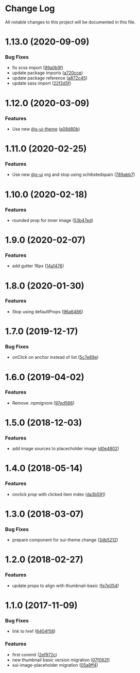 # Change Log

All notable changes to this project will be documented in this file.

# 1.13.0 (2020-09-09)


### Bug Fixes

* fix scss import ([99a0b9f](https://github.com/SUI-Components/schibsted-spain-components/commit/99a0b9fbaaf50d757192f19c6d499ef025b65190))
* update package imports ([a720cce](https://github.com/SUI-Components/schibsted-spain-components/commit/a720cce9a6397e5246da583fb55a21e925e5e8b7))
* update package reference ([a872c45](https://github.com/SUI-Components/schibsted-spain-components/commit/a872c459846a0063b81b6df9eced1f6c0a47e3ce))
* update sass import ([22f2d5f](https://github.com/SUI-Components/schibsted-spain-components/commit/22f2d5fed0b61c3fda63138561a0ed9df088f085))



# 1.12.0 (2020-03-09)


### Features

* Use new [@s-ui-theme](https://github.com/s-ui-theme) ([a08d80b](https://github.com/SUI-Components/schibsted-spain-components/commit/a08d80ba94ffbdf337c63c0a1bff781c89362c9e))



# 1.11.0 (2020-02-25)


### Features

* Use new [@s-ui](https://github.com/s-ui) org and stop using schibstedspain ([789abb7](https://github.com/SUI-Components/schibsted-spain-components/commit/789abb788ad0b4b76d49ad53a36be2438dbdd768))



# 1.10.0 (2020-02-18)


### Features

* rounded prop for inner image ([53b47ed](https://github.com/SUI-Components/schibsted-spain-components/commit/53b47ed88b007b729996af44a98d33b3db86e927))



# 1.9.0 (2020-02-07)


### Features

* add gutter 16px ([14a1476](https://github.com/SUI-Components/schibsted-spain-components/commit/14a1476027b4ec76238204321f26ee6412cf9462))



# 1.8.0 (2020-01-30)


### Features

* Stop using defaultProps ([96a6486](https://github.com/SUI-Components/schibsted-spain-components/commit/96a64863b05cc0fe736f6c5a3b81f5e30a3a5cec))



# 1.7.0 (2019-12-17)


### Bug Fixes

* onClick on anchor instead of list ([5c7e89e](https://github.com/SUI-Components/schibsted-spain-components/commit/5c7e89ef62e4e11e7967cdf4c1f2e072506ed675))



# 1.6.0 (2019-04-02)


### Features

* Remove .npmignore ([97ed566](https://github.com/SUI-Components/schibsted-spain-components/commit/97ed5660191b1f0f230a7a0d63d46e725a66c116))



# 1.5.0 (2018-12-03)


### Features

* add image sources to placecholder image ([d0e4802](https://github.com/SUI-Components/schibsted-spain-components/commit/d0e480283e2e5c464ac9eb0a622b6740aefc477b))



# 1.4.0 (2018-05-14)


### Features

* onclick prop with clicked item index ([da3b591](https://github.com/SUI-Components/schibsted-spain-components/commit/da3b591499b60e7e44d74c9397cbeb54b3f42da1))



# 1.3.0 (2018-03-07)


### Bug Fixes

* prepare component for sui-theme change ([3db5212](https://github.com/SUI-Components/schibsted-spain-components/commit/3db5212f475ee40968b85cb41bd3eaaf667296e1))



# 1.2.0 (2018-02-27)


### Features

* update props to align with thumbnail-basic ([fe7e054](https://github.com/SUI-Components/schibsted-spain-components/commit/fe7e054f5c99b9b71da125a3d9adb142db2c2729))



# 1.1.0 (2017-11-09)


### Bug Fixes

* link to href ([6404f58](https://github.com/SUI-Components/schibsted-spain-components/commit/6404f58f0c0f342a371255ba3f8bf36e8acd8b32))


### Features

* first commit ([2ef972c](https://github.com/SUI-Components/schibsted-spain-components/commit/2ef972c869f33b36ae40acdef4f35ed2df27fc97))
* new thumbnail basic version migration ([07f062f](https://github.com/SUI-Components/schibsted-spain-components/commit/07f062fbf13b86d96b4406b0a8b53109ff64f6a7))
* sui-image-placeholder migration ([05a9ff4](https://github.com/SUI-Components/schibsted-spain-components/commit/05a9ff4fa0fa9404ecfc5232b393659c8526d4f0))



